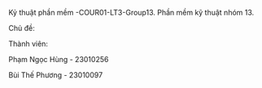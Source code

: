 Kỷ thuật phần mềm -COUR01-LT3-Group13.
Phần mềm kỹ thuật nhóm 13.

Chủ đề: 

Thành viên:

Phạm Ngọc Hùng - 23010256

Bùi Thế  Phương - 23010097
